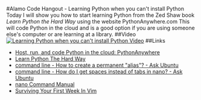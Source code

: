 #Alamo Code Hangout - Learning Python when you can't install Python
Today I will show you how to start learning Python from the Zed Shaw book _Learn Python the Hard Way_ using the website PythonAnywhere.com  This will code Python in the cloud and is a good option if you are using someone else's computer or are learning at a library.
##Video
[![Learning Python when you can't install Python Video](http://img.youtube.com/vi/zTn46q2D82g/0.jpg)](http://www.youtube.com/watch?v=zTn46q2D82g)
##Links
* [Host, run, and code Python in the cloud: PythonAnywhere](https://www.pythonanywhere.com/)
* [Learn Python The Hard Way](http://learnpythonthehardway.org/book/)
* [command line - How to create a permanent "alias"? - Ask Ubuntu](http://askubuntu.com/questions/1414/how-to-create-a-permanent-alias)
* [command line - How do I get spaces instead of tabs in nano? - Ask Ubuntu](http://askubuntu.com/questions/40732/how-do-i-get-spaces-instead-of-tabs-in-nano)
* [nano Command Manual](http://www.nano-editor.org/dist/v2.2/nano.html)
* [Surviving Your First Week In Vim](http://www.benorenstein.com/blog/surviving-your-first-week-in-vim/)
